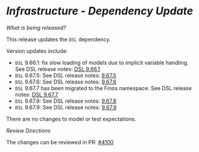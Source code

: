 # _Infrastructure - Dependency Update_

_What is being released?_

This release updates the `DSL` dependency.

Version updates include:
- `DSL` 9.66.1: fix slow loading of models due to implicit variable handling. See DSL release notes: [DSL 9.66.1](https://github.com/finos/rune-dsl/releases/tag/9.66.1)
- `DSL` 9.67.5: See DSL release notes: [9.67.5](https://github.com/finos/rune-dsl/releases/tag/9.67.5)
- `DSL` 9.67.6: See DSL release notes: [9.67.6](https://github.com/finos/rune-dsl/releases/tag/9.67.6)
- `DSL` 9.67.7 has been migrated to the Finos namespace. See DSL release notes: [DSL 9.67.7](https://github.com/finos/rune-dsl/releases/tag/9.67.7)
- `DSL` 9.67.8: See DSL release notes: [9.67.8](https://github.com/finos/rune-dsl/releases/tag/9.67.8)
- `DSL` 9.67.9: See DSL release notes: [9.67.9](https://github.com/finos/rune-dsl/releases/tag/9.67.9)

There are no changes to model or test expectations.

_Review Directions_

The changes can be reviewed in PR: [#4100](https://github.com/finos/common-domain-model/pull/4100)
